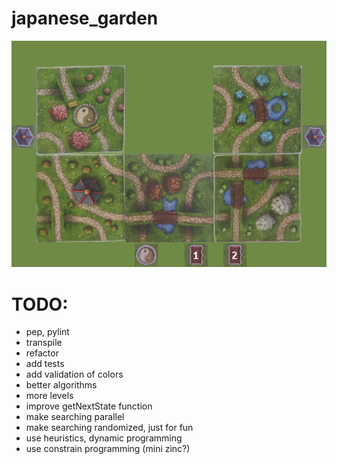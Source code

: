 # japanese_garden
![It's ugly, but works](https://github.com/szymek156/japanese_garden/blob/master/tiles/i_am_backend_guy.png)

# TODO:
- pep, pylint
- transpile
- refactor
- add tests
- add validation of colors
- better algorithms
- more levels
- improve getNextState function
- make searching parallel
- make searching randomized, just for fun
- use heuristics, dynamic programming
- use constrain programming (mini zinc?)

